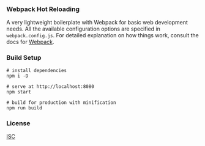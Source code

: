 ### Webpack Hot Reloading
A very lightweight boilerplate with Webpack for basic web development needs. All the available configuration options are specified in `webpack.config.js`. For detailed explanation on how things work, consult the docs for [Webpack](https://webpack.js.org/configuration/). 

### Build Setup
```shell
# install dependencies
npm i -D

# serve at http://localhost:8080
npm start

# build for production with minification
npm run build
```

### License
[ISC](https://github.com/adrienloup/webpack-hot-reloading/blob/master/LICENSE.md)
